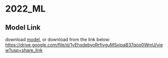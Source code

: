 # 2022_ML

## Model Link
download [model](model_59065.pt), or download from the link below:
https://drive.google.com/file/d/1yEhxdebyoRrfivguMSxipaB37qoo0WmU/view?usp=share_link
